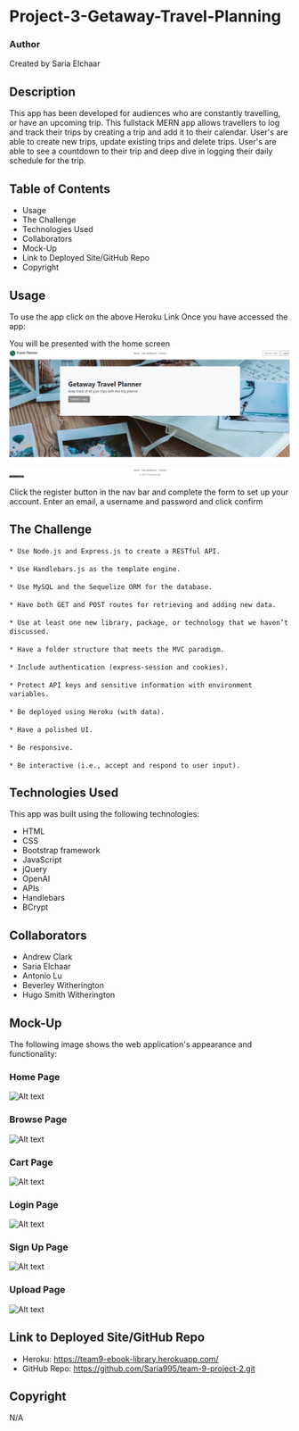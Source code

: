 # Project-3-Getaway-Travel-Planning

### Author
Created by Saria Elchaar

## Description
This app has been developed for audiences who are constantly travelling, or have an upcoming trip. This fullstack MERN app allows travellers to log and track their trips by creating a trip and add it to their calendar. User's are able to create new trips, update existing trips and delete trips. User's are able to see a countdown to their trip and deep dive in logging their daily schedule for the trip.

## Table of Contents 

* Usage
* The Challenge
* Technologies Used 
* Collaborators 
* Mock-Up
* Link to Deployed Site/GitHub Repo
* Copyright


## Usage
To use the app click on the above Heroku Link
Once you have accessed the app:

You will be presented with the home screen
![Alt text](<client/src/assets/Home Page.png>)

Click the register button in the nav bar and complete the form to set up your account.
Enter an email, a username and password  and click confirm
## The Challenge
```
* Use Node.js and Express.js to create a RESTful API.

* Use Handlebars.js as the template engine.

* Use MySQL and the Sequelize ORM for the database.

* Have both GET and POST routes for retrieving and adding new data.

* Use at least one new library, package, or technology that we haven’t discussed.

* Have a folder structure that meets the MVC paradigm.

* Include authentication (express-session and cookies).

* Protect API keys and sensitive information with environment variables.

* Be deployed using Heroku (with data).

* Have a polished UI.

* Be responsive.

* Be interactive (i.e., accept and respond to user input).
```

## Technologies Used

This app was built using the following technologies:

* HTML
* CSS
* Bootstrap framework 
* JavaScript 
* jQuery
* OpenAI
* APIs
* Handlebars
* BCrypt


## Collaborators 

* Andrew Clark
* Saria Elchaar
* Antonio Lu
* Beverley Witherington
* Hugo Smith Witherington


## Mock-Up

The following image shows the web application's appearance and functionality:

### Home Page
![Alt text](public/Assets/images/Home%20page.png)

### Browse Page
![Alt text](public/Assets/images/Browse%20Page.png)

### Cart Page
![Alt text](public/Assets/images/cart%20page.png)

### Login Page
![Alt text](public/Assets/images/Login%20Page.png)

### Sign Up Page
![Alt text](public/Assets/images/localhost_3001_sign-up.png)

### Upload Page
![Alt text](public/Assets/images/upload%20eBook%20Library.png)

## Link to Deployed Site/GitHub Repo

* Heroku: https://team9-ebook-library.herokuapp.com/
* GitHub Repo: https://github.com/Saria995/team-9-project-2.git

## Copyright 

N/A 